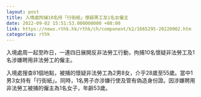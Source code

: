 ```yaml
---
layout: post
title: 入境處拘捕10名持「行街紙」懷疑黑工及1名女僱主
date: 2022-09-02 15:51:53.000000000 +08:00
link: https://news.rthk.hk/rthk/ch/component/k2/1665295-20220902.htm
categories: rthk
---
```


入境處周一起至昨日，一連四日展開反非法勞工行動，拘捕10名懷疑非法勞工及1名涉嫌聘用非法勞工的僱主。

入境處搜查81個地點，被捕的懷疑非法勞工為2男8女，介乎28歲至55歲。當中1男3女持有「行街紙」。同時，1名男子亦涉嫌行使及管有偽造身份證。因涉嫌聘用非法勞工被捕的僱主為1名女子，年齡53歲。
